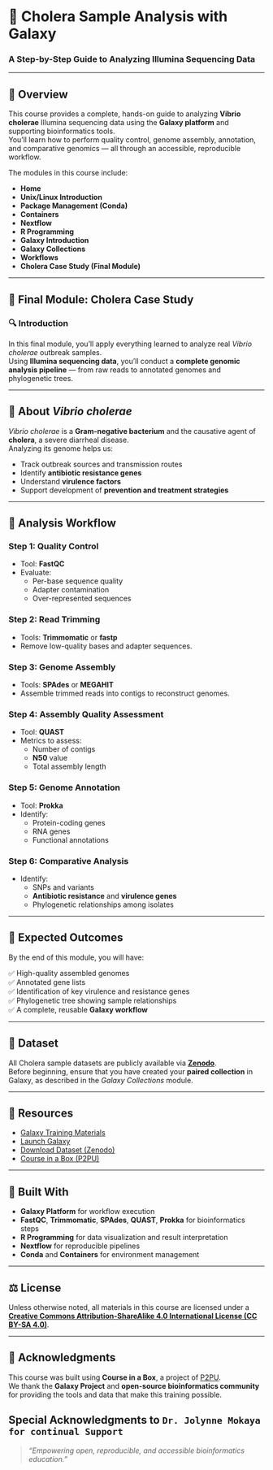 # 🧬 Cholera Sample Analysis with Galaxy
### A Step-by-Step Guide to Analyzing Illumina Sequencing Data

---

## 📖 Overview
This course provides a complete, hands-on guide to analyzing **Vibrio cholerae** Illumina sequencing data using the **Galaxy platform** and supporting bioinformatics tools.  
You’ll learn how to perform quality control, genome assembly, annotation, and comparative genomics — all through an accessible, reproducible workflow.

The modules in this course include:

- **Home**
- **Unix/Linux Introduction**
- **Package Management (Conda)**
- **Containers**
- **Nextflow**
- **R Programming**
- **Galaxy Introduction**
- **Galaxy Collections**
- **Workflows**
- **Cholera Case Study (Final Module)**

---

## 🧫 Final Module: Cholera Case Study

### 🔍 Introduction
In this final module, you’ll apply everything learned to analyze real *Vibrio cholerae* outbreak samples.  
Using **Illumina sequencing data**, you’ll conduct a **complete genomic analysis pipeline** — from raw reads to annotated genomes and phylogenetic trees.

---

## 🦠 About *Vibrio cholerae*

*Vibrio cholerae* is a **Gram-negative bacterium** and the causative agent of **cholera**, a severe diarrheal disease.  
Analyzing its genome helps us:

- Track outbreak sources and transmission routes  
- Identify **antibiotic resistance genes**  
- Understand **virulence factors**  
- Support development of **prevention and treatment strategies**

---

## 🧪 Analysis Workflow

### **Step 1: Quality Control**
- Tool: **FastQC**  
- Evaluate:
  - Per-base sequence quality  
  - Adapter contamination  
  - Over-represented sequences  

### **Step 2: Read Trimming**
- Tools: **Trimmomatic** or **fastp**  
- Remove low-quality bases and adapter sequences.

### **Step 3: Genome Assembly**
- Tools: **SPAdes** or **MEGAHIT**  
- Assemble trimmed reads into contigs to reconstruct genomes.

### **Step 4: Assembly Quality Assessment**
- Tool: **QUAST**  
- Metrics to assess:
  - Number of contigs  
  - **N50** value  
  - Total assembly length  

### **Step 5: Genome Annotation**
- Tool: **Prokka**  
- Identify:
  - Protein-coding genes  
  - RNA genes  
  - Functional annotations  

### **Step 6: Comparative Analysis**
- Identify:
  - SNPs and variants  
  - **Antibiotic resistance** and **virulence genes**  
  - Phylogenetic relationships among isolates  

---

## 🎯 Expected Outcomes
By the end of this module, you will have:

✅ High-quality assembled genomes  
✅ Annotated gene lists  
✅ Identification of key virulence and resistance genes  
✅ Phylogenetic tree showing sample relationships  
✅ A complete, reusable **Galaxy workflow**

---

## 📂 Dataset
All Cholera sample datasets are publicly available via **[Zenodo](https://zenodo.org/)**.  
Before beginning, ensure that you have created your **paired collection** in Galaxy, as described in the *Galaxy Collections* module.

---

## 🔗 Resources

- [Galaxy Training Materials](https://training.galaxyproject.org/)
- [Launch Galaxy](https://usegalaxy.org/)
- [Download Dataset (Zenodo)](https://zenodo.org/)
- [Course in a Box (P2PU)](https://course-in-a-box.p2pu.org/)

---

## 🧱 Built With
- **Galaxy Platform** for workflow execution  
- **FastQC**, **Trimmomatic**, **SPAdes**, **QUAST**, **Prokka** for bioinformatics steps  
- **R Programming** for data visualization and result interpretation  
- **Nextflow** for reproducible pipelines  
- **Conda** and **Containers** for environment management  

---

## ⚖️ License
Unless otherwise noted, all materials in this course are licensed under a  
**[Creative Commons Attribution-ShareAlike 4.0 International License (CC BY-SA 4.0)](https://creativecommons.org/licenses/by-sa/4.0/)**.

---

## 🙌 Acknowledgments
This course was built using **Course in a Box**, a project of [P2PU](https://p2pu.org/).  
We thank the **Galaxy Project** and **open-source bioinformatics community** for providing the tools and data that make this training possible.

**Special Acknowledgments** 
to  ```Dr. Jolynne Mokaya for continual Support```
---

> *“Empowering open, reproducible, and accessible bioinformatics education.”*

